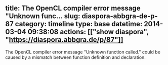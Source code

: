 title: The OpenCL compiler error message "Unknown func...
slug: diaspora-abbgra-de-p-87
category: timeline
type: base
datetime: 2014-03-04 09:38:08
actions: [["show diaspora", "https://diaspora.abbgra.de/p/87"]]
---
The OpenCL compiler error message "Unknown function called." could be caused by a mismatch between function definition and declaration.
